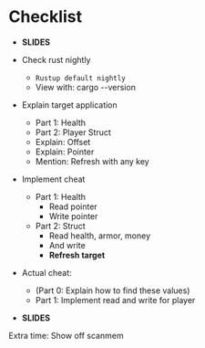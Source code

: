 # Checklist

- **SLIDES**

- Check rust nightly
  - `Rustup default nightly`
  - View with: cargo --version

- Explain target application
  - Part 1: Health
  - Part 2: Player Struct
  - Explain: Offset
  - Explain: Pointer
  - Mention: Refresh with any key

- Implement cheat
  - Part 1: Health
    - Read pointer
    - Write pointer
  - Part 2: Struct
    - Read health, armor, money
    - And write
    - **Refresh target**

- Actual cheat: 
  - (Part 0: Explain how to find these values)
  - Part 1: Implement read and write for player

- **SLIDES**

Extra time: Show off scanmem